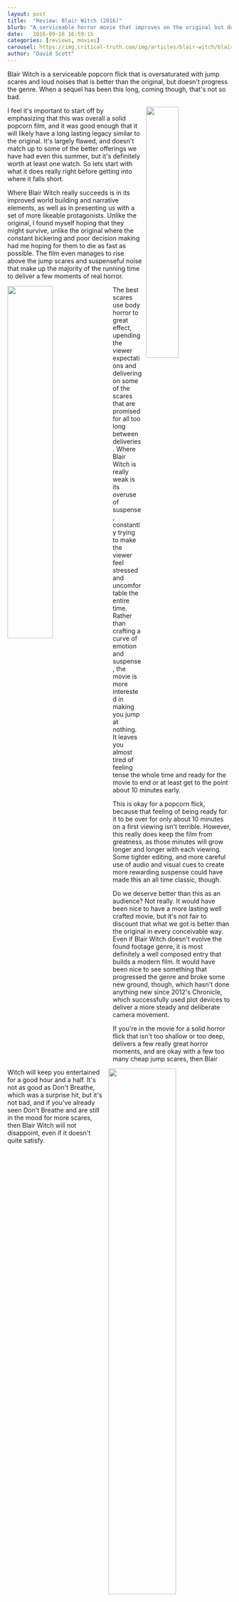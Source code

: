 ```yaml
---
layout: post
title:  "Review: Blair Witch (2016)"
blurb: "A serviceable horror movie that improves on the original but does not progress the genre."
date:   2016-09-16 16:59:15
categories: [reviews, movies]
carousel: https://img.critical-truth.com/img/articles/blair-witch/blair-witch-banner.jpg
author: "David Scott"
---
```



Blair Witch is a serviceable popcorn flick that is oversaturated with jump scares and loud noises that is better than the original, but doesn't progress the genre. When a sequel has been this long, coming though, that's not so bad.

<img class="img-responsive" width="38%" style="float:right;margin-left:10px;" src="https://img.critical-truth.com/img/articles/blair-witch/blair-witch-clip.jpg">

I feel it's important to start off by emphasizing that this was overall a solid popcorn film, and it was good enough that it will likely have a long lasting legacy similar to the original. It's largely flawed, and doesn't match up to some of the better offerings we have had even this summer, but it's definitely worth at least one watch. So lets start with what it does really right before getting into where it falls short.

Where Blair Witch really succeeds is in its improved world building and narrative elements, as well as in presenting us with a set of more likeable protagonists. Unlike the original, I found myself hoping that they might survive, unlike the original where the constant bickering and poor decision making had me hoping for them to die as fast as possible. The film even manages to rise above the jump scares and suspenseful noise that make up the majority of the running time to deliver a few moments of real horror.

<img class="img-responsive" width="45%" style="float:left;margin-right:10px;" src="https://img.critical-truth.com/img/articles/blair-witch/blair-witch-poster.jpg">

The best scares use body horror to great effect, upending the viewer expectations and delivering on some of the scares that are promised for all too long between deliveries. Where Blair Witch is really weak is its overuse of suspense, constantly trying to make the viewer feel stressed and uncomfortable the entire time. Rather than crafting a curve of emotion and suspense, the movie is more interested in making you jump at nothing. It leaves you almost tired of feeling tense the whole time and ready for the movie to end or at least get to the point about 10 minutes early.

This is okay for a popcorn flick, because that feeling of being ready for it to be over for only about 10 minutes on a first viewing isn't terrible. However, this really does keep the film from greatness, as those minutes will grow longer and longer with each viewing. Some tighter editing, and more careful use of audio and visual cues to create more rewarding suspense could have made this an all time classic, though.

<img class="img-responsive" width="55%" style="float:right;margin-left:10px;" src="https://img.critical-truth.com/img/articles/blair-witch/blair-witch-putting-baby-in-the-corner.jpg">

Do we deserve better than this as an audience? Not really. It would have been nice to have a more lasting well crafted movie, but it's not fair to discount that what we got is better than the original in every conceivable way. Even if Blair Witch doesn't evolve the found footage genre, it is most definitely a well composed entry that builds a modern film. It would have been nice to see something that progressed the genre and broke some new ground, though, which hasn't done anything new since 2012's Chronicle, which successfully used plot devices to deliver a more steady and deliberate camera movement.

If you're in the movie for a solid horror flick that isn't too shallow or too deep, delivers a few really great horror moments, and are okay with a few too many cheap jump scares, then Blair Witch will keep you entertained for a good hour and a half. It's not as good as Don't Breathe, which was a surprise hit, but it's not bad, and if you've already seen Don't Breathe and are still in the mood for more scares, then Blair Witch will not disappoint, even if it doesn't quite satisfy.
